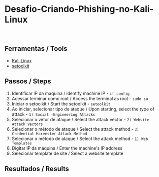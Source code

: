 # Desafio-Criando-Phishing-no-Kali-Linux
<be><br>
## Ferramentas / Tools
* <a href=https://www.kali.org/> Kali Linux </a>
* <a href=https://github.com/trustedsec/social-engineer-toolkit> setoolkit </a>
## Passos / Steps
1. Identificar IP da maquina / identify machine IP - ``` if config ```
2. Acessar terminar como root / Access the terminal as root - ``` sudo su ```
3. Iniciar o setoolkit / Start the setoolkit - ``` setoolkit ```
4. Ao iniciar, selecionar tipo de ataque / Upon starting, select the type of attack - ``` 1) Social -Engineering Attacks ```
5. Selecionar o vetor de ataque / Select the attack vector - ``` 2) Website Attack Vectors ```
6. Selecionar o método de ataque / Select the attack method - ``` 3) Credential Harvester Attack Method ```
7. Selecionar o método de ataque /  Select the attack method - ``` 1) Web Templates ```
8. Digitar IP da máquina / Enter the machine's IP address
9. Selecionar template de site / Select a website template

## Resultados / Results 
